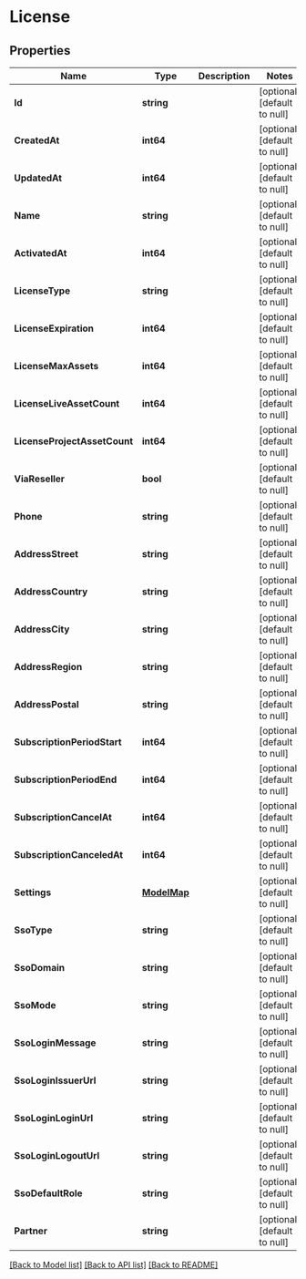 # License

## Properties
Name | Type | Description | Notes
------------ | ------------- | ------------- | -------------
**Id** | **string** |  | [optional] [default to null]
**CreatedAt** | **int64** |  | [optional] [default to null]
**UpdatedAt** | **int64** |  | [optional] [default to null]
**Name** | **string** |  | [optional] [default to null]
**ActivatedAt** | **int64** |  | [optional] [default to null]
**LicenseType** | **string** |  | [optional] [default to null]
**LicenseExpiration** | **int64** |  | [optional] [default to null]
**LicenseMaxAssets** | **int64** |  | [optional] [default to null]
**LicenseLiveAssetCount** | **int64** |  | [optional] [default to null]
**LicenseProjectAssetCount** | **int64** |  | [optional] [default to null]
**ViaReseller** | **bool** |  | [optional] [default to null]
**Phone** | **string** |  | [optional] [default to null]
**AddressStreet** | **string** |  | [optional] [default to null]
**AddressCountry** | **string** |  | [optional] [default to null]
**AddressCity** | **string** |  | [optional] [default to null]
**AddressRegion** | **string** |  | [optional] [default to null]
**AddressPostal** | **string** |  | [optional] [default to null]
**SubscriptionPeriodStart** | **int64** |  | [optional] [default to null]
**SubscriptionPeriodEnd** | **int64** |  | [optional] [default to null]
**SubscriptionCancelAt** | **int64** |  | [optional] [default to null]
**SubscriptionCanceledAt** | **int64** |  | [optional] [default to null]
**Settings** | [**ModelMap**](interface{}.md) |  | [optional] [default to null]
**SsoType** | **string** |  | [optional] [default to null]
**SsoDomain** | **string** |  | [optional] [default to null]
**SsoMode** | **string** |  | [optional] [default to null]
**SsoLoginMessage** | **string** |  | [optional] [default to null]
**SsoLoginIssuerUrl** | **string** |  | [optional] [default to null]
**SsoLoginLoginUrl** | **string** |  | [optional] [default to null]
**SsoLoginLogoutUrl** | **string** |  | [optional] [default to null]
**SsoDefaultRole** | **string** |  | [optional] [default to null]
**Partner** | **string** |  | [optional] [default to null]

[[Back to Model list]](../README.md#documentation-for-models) [[Back to API list]](../README.md#documentation-for-api-endpoints) [[Back to README]](../README.md)

